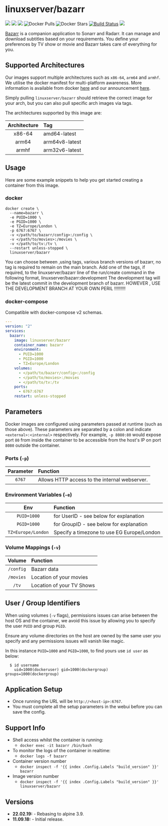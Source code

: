 # linuxserver/bazarr

[![](https://img.shields.io/discord/354974912613449730.svg?logo=discord&label=LSIO%20Discord&style=flat-square)](https://discord.gg/YWrKVTn) [![](https://images.microbadger.com/badges/version/linuxserver/bazarr.svg)](https://microbadger.com/images/linuxserver/bazarr) [![](https://images.microbadger.com/badges/image/linuxserver/bazarr.svg)](https://microbadger.com/images/linuxserver/bazarr) ![Docker Pulls](https://img.shields.io/docker/pulls/linuxserver/bazarr.svg) ![Docker Stars](https://img.shields.io/docker/stars/linuxserver/bazarr.svg) [![Build Status](https://ci.linuxserver.io/buildStatus/icon?job=Docker-Pipeline-Builders/docker-bazarr/master)](https://ci.linuxserver.io/job/Docker-Pipeline-Builders/job/docker-bazarr/job/master/) [![](https://lsio-ci.ams3.digitaloceanspaces.com/linuxserver/bazarr/latest/badge.svg)](https://lsio-ci.ams3.digitaloceanspaces.com/linuxserver/bazarr/latest/index.html)

[Bazarr](https://github.com/morpheus65535/bazarr) is a companion application to Sonarr and Radarr. It can manage and download subtitles based on your requirements. You define your preferences by TV show or movie and Bazarr takes care of everything for you.

## Supported Architectures

Our images support multiple architectures such as `x86-64`, `arm64` and `armhf`. We utilise the docker manifest for multi-platform awareness. More information is available from docker [here](https://github.com/docker/distribution/blob/master/docs/spec/manifest-v2-2.md#manifest-list) and our announcement [here](https://blog.linuxserver.io/2019/02/21/the-lsio-pipeline-project/).

Simply pulling `linuxserver/bazarr` should retrieve the correct image for your arch, but you can also pull specific arch images via tags.

The architectures supported by this image are:

| Architecture | Tag |
| :---: | :--- |
| x86-64 | amd64-latest |
| arm64 | arm64v8-latest |
| armhf | arm32v6-latest |

## Usage

Here are some example snippets to help you get started creating a container from this image.

### docker

```text
docker create \
  --name=bazarr \
  -e PUID=1000 \
  -e PGID=1000 \
  -e TZ=Europe/London \
  -p 6767:6767 \
  -v </path/to/bazarr/config>:/config \
  -v </path/to/movies>:/movies \
  -v </path/to/tv:/tv \
  --restart unless-stopped \
  linuxserver/bazarr
```

You can choose between ,using tags, various branch versions of bazarr, no tag is required to remain on the main branch. Add one of the tags, if required, to the linuxserver/bazarr line of the run/create command in the following format, linuxserver/bazarr:development The development tag will be the latest commit in the development branch of bazarr. HOWEVER , USE THE DEVELOPMENT BRANCH AT YOUR OWN PERIL !!!!!!!!!

### docker-compose

Compatible with docker-compose v2 schemas.

```yaml
---
version: "2"
services:
  bazarr:
    image: linuxserver/bazarr
    container_name: bazarr
    environment:
      - PUID=1000
      - PGID=1000
      - TZ=Europe/London
    volumes:
      - </path/to/bazarr/config>:/config
      - </path/to/movies>:/movies
      - </path/to/tv:/tv
    ports:
      - 6767:6767
    restart: unless-stopped
```

## Parameters

Docker images are configured using parameters passed at runtime \(such as those above\). These parameters are separated by a colon and indicate `<external>:<internal>` respectively. For example, `-p 8080:80` would expose port `80` from inside the container to be accessible from the host's IP on port `8080` outside the container.

### Ports \(`-p`\)

| Parameter | Function |
| :---: | :--- |
| `6767` | Allows HTTP access to the internal webserver. |

### Environment Variables \(`-e`\)

| Env | Function |
| :---: | :--- |
| `PUID=1000` | for UserID - see below for explanation |
| `PGID=1000` | for GroupID - see below for explanation |
| `TZ=Europe/London` | Specify a timezone to use EG Europe/London |

### Volume Mappings \(`-v`\)

| Volume | Function |
| :---: | :--- |
| `/config` | Bazarr data |
| `/movies` | Location of your movies |
| `/tv` | Location of your TV Shows |

## User / Group Identifiers

When using volumes \(`-v` flags\), permissions issues can arise between the host OS and the container, we avoid this issue by allowing you to specify the user `PUID` and group `PGID`.

Ensure any volume directories on the host are owned by the same user you specify and any permissions issues will vanish like magic.

In this instance `PUID=1000` and `PGID=1000`, to find yours use `id user` as below:

```text
  $ id username
    uid=1000(dockeruser) gid=1000(dockergroup) groups=1000(dockergroup)
```

## Application Setup

* Once running the URL will be `http://<host-ip>:6767`.
* You must complete all the setup parameters in the webui before you can save the config.

## Support Info

* Shell access whilst the container is running: 
  * `docker exec -it bazarr /bin/bash`
* To monitor the logs of the container in realtime: 
  * `docker logs -f bazarr`
* Container version number 
  * `docker inspect -f '{{ index .Config.Labels "build_version" }}' bazarr`
* Image version number
  * `docker inspect -f '{{ index .Config.Labels "build_version" }}' linuxserver/bazarr`

## Versions

* **22.02.19:** - Rebasing to alpine 3.9.
* **11.09.18:** - Initial release.


